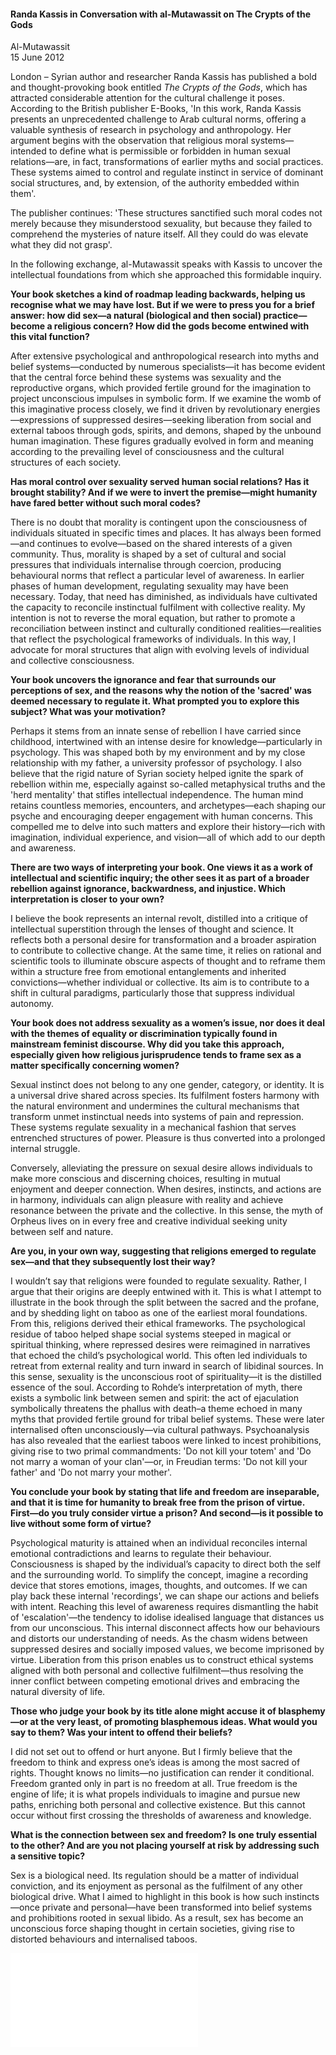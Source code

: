 <h4>Randa Kassis in Conversation with al-Mutawassit on The Crypts of the Gods</h4>

Al-Mutawassit  
15 June 2012  

London – Syrian author and researcher Randa Kassis has published a bold and thought-provoking book entitled _The Crypts of the Gods_, which has attracted considerable attention for the cultural challenge it poses. According to the British publisher E-Books, 'In this work, Randa Kassis presents an unprecedented challenge to Arab cultural norms, offering a valuable synthesis of research in psychology and anthropology. Her argument begins with the observation that religious moral systems—intended to define what is permissible or forbidden in human sexual relations—are, in fact, transformations of earlier myths and social practices. These systems aimed to control and regulate instinct in service of dominant social structures, and, by extension, of the authority embedded within them'.

The publisher continues: 'These structures sanctified such moral codes not merely because they misunderstood sexuality, but because they failed to comprehend the mysteries of nature itself. All they could do was elevate what they did not grasp'.

In the following exchange, al-Mutawassit speaks with Kassis to uncover the intellectual foundations from which she approached this formidable inquiry.

**Your book sketches a kind of roadmap leading backwards, helping us recognise what we may have lost. But if we were to press you for a brief answer: how did sex—a natural (biological and then social) practice—become a religious concern? How did the gods become entwined with this vital function?**

After extensive psychological and anthropological research into myths and belief systems—conducted by numerous specialists—it has become evident that the central force behind these systems was sexuality and the reproductive organs, which provided fertile ground for the imagination to project unconscious impulses in symbolic form. If we examine the womb of this imaginative process closely, we find it driven by revolutionary energies—expressions of suppressed desires—seeking liberation from social and external taboos through gods, spirits, and demons, shaped by the unbound human imagination. These figures gradually evolved in form and meaning according to the prevailing level of consciousness and the cultural structures of each society.

**Has moral control over sexuality served human social relations? Has it brought stability? And if we were to invert the premise—might humanity have fared better without such moral codes?**

There is no doubt that morality is contingent upon the consciousness of individuals situated in specific times and places. It has always been formed—and continues to evolve—based on the shared interests of a given community. Thus, morality is shaped by a set of cultural and social pressures that individuals internalise through coercion, producing behavioural norms that reflect a particular level of awareness. In earlier phases of human development, regulating sexuality may have been necessary. Today, that need has diminished, as individuals have cultivated the capacity to reconcile instinctual fulfilment with collective reality. My intention is not to reverse the moral equation, but rather to promote a reconciliation between instinct and culturally conditioned realities—realities that reflect the psychological frameworks of individuals. In this way, I advocate for moral structures that align with evolving levels of individual and collective consciousness.

**Your book uncovers the ignorance and fear that surrounds our perceptions of sex, and the reasons why the notion of the 'sacred' was deemed necessary to regulate it. What prompted you to explore this subject? What was your motivation?**

Perhaps it stems from an innate sense of rebellion I have carried since childhood, intertwined with an intense desire for knowledge—particularly in psychology. This was shaped both by my environment and by my close relationship with my father, a university professor of psychology. I also believe that the rigid nature of Syrian society helped ignite the spark of rebellion within me, especially against so-called metaphysical truths and the 'herd mentality' that stifles intellectual independence. The human mind retains countless memories, encounters, and archetypes—each shaping our psyche and encouraging deeper engagement with human concerns. This compelled me to delve into such matters and explore their history—rich with imagination, individual experience, and vision—all of which add to our depth and awareness.

**There are two ways of interpreting your book. One views it as a work of intellectual and scientific inquiry; the other sees it as part of a broader rebellion against ignorance, backwardness, and injustice. Which interpretation is closer to your own?**

I believe the book represents an internal revolt, distilled into a critique of intellectual superstition through the lenses of thought and science. It reflects both a personal desire for transformation and a broader aspiration to contribute to collective change. At the same time, it relies on rational and scientific tools to illuminate obscure aspects of thought and to reframe them within a structure free from emotional entanglements and inherited convictions—whether individual or collective. Its aim is to contribute to a shift in cultural paradigms, particularly those that suppress individual autonomy.

**Your book does not address sexuality as a women’s issue, nor does it deal with the themes of equality or discrimination typically found in mainstream feminist discourse. Why did you take this approach, especially given how religious jurisprudence tends to frame sex as a matter specifically concerning women?**

Sexual instinct does not belong to any one gender, category, or identity. It is a universal drive shared across species. Its fulfilment fosters harmony with the natural environment and undermines the cultural mechanisms that transform unmet instinctual needs into systems of pain and repression. These systems regulate sexuality in a mechanical fashion that serves entrenched structures of power. Pleasure is thus converted into a prolonged internal struggle.

Conversely, alleviating the pressure on sexual desire allows individuals to make more conscious and discerning choices, resulting in mutual enjoyment and deeper connection. When desires, instincts, and actions are in harmony, individuals can align pleasure with reality and achieve resonance between the private and the collective. In this sense, the myth of Orpheus lives on in every free and creative individual seeking unity between self and nature.

**Are you, in your own way, suggesting that religions emerged to regulate sex—and that they subsequently lost their way?**

I wouldn’t say that religions were founded to regulate sexuality. Rather, I argue that their origins are deeply entwined with it. This is what I attempt to illustrate in the book through the split between the sacred and the profane, and by shedding light on taboo as one of the earliest moral foundations. From this, religions derived their ethical frameworks. The psychological residue of taboo helped shape social systems steeped in magical or spiritual thinking, where repressed desires were reimagined in narratives that echoed the child’s psychological world. This often led individuals to retreat from external reality and turn inward in search of libidinal sources. In this sense, sexuality is the unconscious root of spirituality—it is the distilled essence of the soul. According to Rohde’s interpretation of myth, there exists a symbolic link between semen and spirit: the act of ejaculation symbolically threatens the phallus with death–a theme echoed in many myths that provided fertile ground for tribal belief systems. These were later internalised often unconsciously—via cultural pathways. Psychoanalysis has also revealed that the earliest taboos were linked to incest prohibitions, giving rise to two primal commandments: 'Do not kill your totem' and 'Do not marry a woman of your clan'—or, in Freudian terms: 'Do not kill your father' and 'Do not marry your mother'.

**You conclude your book by stating that life and freedom are inseparable, and that it is time for humanity to break free from the prison of virtue. First—do you truly consider virtue a prison? And second—is it possible to live without some form of virtue?**

Psychological maturity is attained when an individual reconciles internal emotional contradictions and learns to regulate their behaviour. Consciousness is shaped by the individual’s capacity to direct both the self and the surrounding world. To simplify the concept, imagine a recording device that stores emotions, images, thoughts, and outcomes. If we can play back these internal 'recordings', we can shape our actions and beliefs with intent. Reaching this level of awareness requires dismantling the habit of 'escalation'—the tendency to idolise idealised language that distances us from our unconscious. This internal disconnect affects how our behaviours and distorts our understanding of needs. As the chasm widens between suppressed desires and socially imposed values, we become imprisoned by virtue. Liberation from this prison enables us to construct ethical systems aligned with both personal and collective fulfilment—thus resolving the inner conflict between competing emotional drives and embracing the natural diversity of life.

**Those who judge your book by its title alone might accuse it of blasphemy—or at the very least, of promoting blasphemous ideas. What would you say to them? Was your intent to offend their beliefs?**

I did not set out to offend or hurt anyone. But I firmly believe that the freedom to think and express one’s ideas is among the most sacred of rights. Thought knows no limits—no justification can render it conditional. Freedom granted only in part is no freedom at all. True freedom is the engine of life; it is what propels individuals to imagine and pursue new paths, enriching both personal and collective existence. But this cannot occur without first crossing the thresholds of awareness and knowledge.

**What is the connection between sex and freedom? Is one truly essential to the other? And are you not placing yourself at risk by addressing such a sensitive topic?**

Sex is a biological need. Its regulation should be a matter of individual conviction, and its enjoyment as personal as the fulfilment of any other biological drive. What I aimed to highlight in this book is how such instincts—once private and personal—have been transformed into belief systems and prohibitions rooted in sexual libido. As a result, sex has become an unconscious force shaping thought in certain societies, giving rise to distorted behaviours and internalised taboos.

![](14.pdf)
<p></p>
